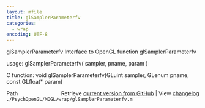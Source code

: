 ```yaml
---
layout: mfile
title: glSamplerParameterfv
categories:
  - wrap
encoding: UTF-8
---
```


glSamplerParameterfv  Interface to OpenGL function glSamplerParameterfv

usage:  glSamplerParameterfv( sampler, pname, param )

C function:  void glSamplerParameterfv(GLuint sampler, GLenum pname, const GLfloat\* param)


<div class="code_header" style="text-align:right;">
  <span style="float:left;">Path&nbsp;&nbsp;</span> <span class="counter">Retrieve <a href=
  "https://raw.github.com/Psychtoolbox-3/Psychtoolbox-3/beta/./PsychOpenGL/MOGL/wrap/glSamplerParameterfv.m">current version from GitHub</a> | View <a href=
  "https://github.com/Psychtoolbox-3/Psychtoolbox-3/commits/beta/./PsychOpenGL/MOGL/wrap/glSamplerParameterfv.m">changelog</a></span>
</div>
<div class="code">
  <code>./PsychOpenGL/MOGL/wrap/glSamplerParameterfv.m</code>
</div>
